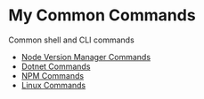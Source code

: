 # My Common Commands
Common shell and CLI commands

- [Node Version Manager Commands](nvm.md)
- [Dotnet Commands](dotnet.md)
- [NPM Commands](npm.md)
- [Linux Commands](linux.md)